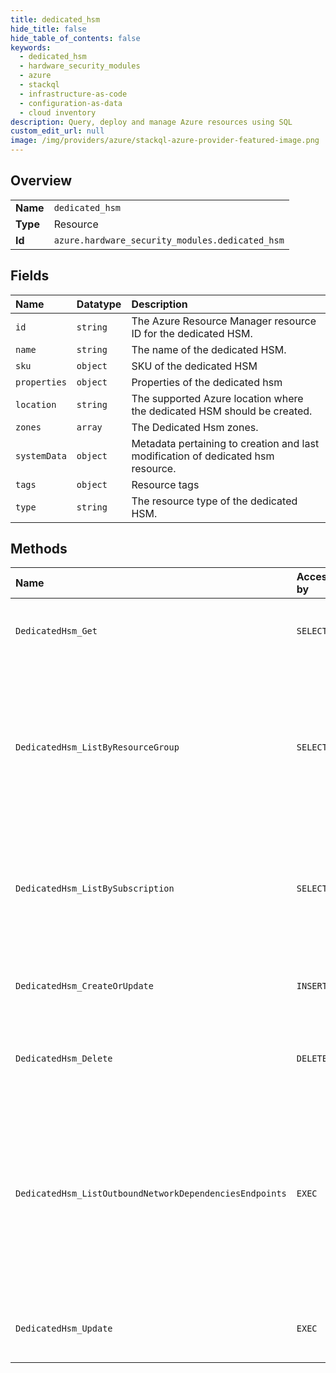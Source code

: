 ```yaml
---
title: dedicated_hsm
hide_title: false
hide_table_of_contents: false
keywords:
  - dedicated_hsm
  - hardware_security_modules
  - azure    
  - stackql
  - infrastructure-as-code
  - configuration-as-data
  - cloud inventory
description: Query, deploy and manage Azure resources using SQL
custom_edit_url: null
image: /img/providers/azure/stackql-azure-provider-featured-image.png
---
```

  
    

## Overview
<table><tbody>
<tr><td><b>Name</b></td><td><code>dedicated_hsm</code></td></tr>
<tr><td><b>Type</b></td><td>Resource</td></tr>
<tr><td><b>Id</b></td><td><code>azure.hardware_security_modules.dedicated_hsm</code></td></tr>
</tbody></table>

## Fields
| Name | Datatype | Description |
|:-----|:---------|:------------|
| `id` | `string` | The Azure Resource Manager resource ID for the dedicated HSM. |
| `name` | `string` | The name of the dedicated HSM. |
| `sku` | `object` | SKU of the dedicated HSM |
| `properties` | `object` | Properties of the dedicated hsm |
| `location` | `string` | The supported Azure location where the dedicated HSM should be created. |
| `zones` | `array` | The Dedicated Hsm zones. |
| `systemData` | `object` | Metadata pertaining to creation and last modification of dedicated hsm resource. |
| `tags` | `object` | Resource tags |
| `type` | `string` | The resource type of the dedicated HSM. |
## Methods
| Name | Accessible by | Required Params | Description |
|:-----|:--------------|:----------------|:------------|
| `DedicatedHsm_Get` | `SELECT` | `name, resourceGroupName, subscriptionId` | Gets the specified Azure dedicated HSM. |
| `DedicatedHsm_ListByResourceGroup` | `SELECT` | `resourceGroupName, subscriptionId` | The List operation gets information about the dedicated hsms associated with the subscription and within the specified resource group. |
| `DedicatedHsm_ListBySubscription` | `SELECT` | `subscriptionId` | The List operation gets information about the dedicated HSMs associated with the subscription. |
| `DedicatedHsm_CreateOrUpdate` | `INSERT` | `name, resourceGroupName, subscriptionId, data__location, data__properties, data__sku` | Create or Update a dedicated HSM in the specified subscription. |
| `DedicatedHsm_Delete` | `DELETE` | `name, resourceGroupName, subscriptionId` | Deletes the specified Azure Dedicated HSM. |
| `DedicatedHsm_ListOutboundNetworkDependenciesEndpoints` | `EXEC` | `name, resourceGroupName, subscriptionId` | Gets a list of egress endpoints (network endpoints of all outbound dependencies) in the specified dedicated hsm resource. The operation returns properties of each egress endpoint. |
| `DedicatedHsm_Update` | `EXEC` | `name, resourceGroupName, subscriptionId` | Update a dedicated HSM in the specified subscription. |
